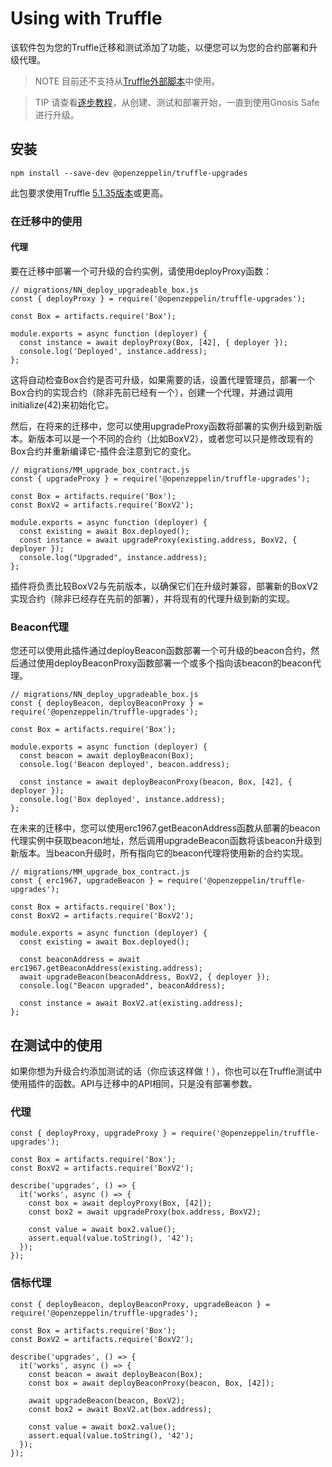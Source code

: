 # Using with Truffle
该软件包为您的Truffle迁移和测试添加了功能，以便您可以为您的合约部署和升级代理。

> NOTE
目前还不支持从[Truffle外部脚本](https://www.trufflesuite.com/docs/truffle/getting-started/writing-external-scripts)中使用。

> TIP
请查看[逐步教程](https://forum.openzeppelin.com/t/openzeppelin-truffle-upgrades-step-by-step-tutorial/3579)，从创建、测试和部署开始，一直到使用Gnosis Safe进行升级。

## 安装

```
npm install --save-dev @openzeppelin/truffle-upgrades
```
此包要求使用Truffle [5.1.35版本](https://github.com/trufflesuite/truffle/releases/tag/v5.1.35)或更高。

### 在迁移中的使用

#### 代理
要在迁移中部署一个可升级的合约实例，请使用deployProxy函数：
```
// migrations/NN_deploy_upgradeable_box.js
const { deployProxy } = require('@openzeppelin/truffle-upgrades');

const Box = artifacts.require('Box');

module.exports = async function (deployer) {
  const instance = await deployProxy(Box, [42], { deployer });
  console.log('Deployed', instance.address);
};
```

这将自动检查Box合约是否可升级，如果需要的话，设置代理管理员，部署一个Box合约的实现合约（除非先前已经有一个），创建一个代理，并通过调用initialize(42)来初始化它。

然后，在将来的迁移中，您可以使用upgradeProxy函数将部署的实例升级到新版本。新版本可以是一个不同的合约（比如BoxV2），或者您可以只是修改现有的Box合约并重新编译它-插件会注意到它的变化。
```
// migrations/MM_upgrade_box_contract.js
const { upgradeProxy } = require('@openzeppelin/truffle-upgrades');

const Box = artifacts.require('Box');
const BoxV2 = artifacts.require('BoxV2');

module.exports = async function (deployer) {
  const existing = await Box.deployed();
  const instance = await upgradeProxy(existing.address, BoxV2, { deployer });
  console.log("Upgraded", instance.address);
};
```

插件将负责比较BoxV2与先前版本，以确保它们在升级时兼容，部署新的BoxV2实现合约（除非已经存在先前的部署），并将现有的代理升级到新的实现。

### Beacon代理

您还可以使用此插件通过deployBeacon函数部署一个可升级的beacon合约，然后通过使用deployBeaconProxy函数部署一个或多个指向该beacon的beacon代理。

```
// migrations/NN_deploy_upgradeable_box.js
const { deployBeacon, deployBeaconProxy } = require('@openzeppelin/truffle-upgrades');

const Box = artifacts.require('Box');

module.exports = async function (deployer) {
  const beacon = await deployBeacon(Box);
  console.log('Beacon deployed', beacon.address);

  const instance = await deployBeaconProxy(beacon, Box, [42], { deployer });
  console.log('Box deployed', instance.address);
};
```

在未来的迁移中，您可以使用erc1967.getBeaconAddress函数从部署的beacon代理实例中获取beacon地址，然后调用upgradeBeacon函数将该beacon升级到新版本。当beacon升级时，所有指向它的beacon代理将使用新的合约实现。

```
// migrations/MM_upgrade_box_contract.js
const { erc1967, upgradeBeacon } = require('@openzeppelin/truffle-upgrades');

const Box = artifacts.require('Box');
const BoxV2 = artifacts.require('BoxV2');

module.exports = async function (deployer) {
  const existing = await Box.deployed();

  const beaconAddress = await erc1967.getBeaconAddress(existing.address);
  await upgradeBeacon(beaconAddress, BoxV2, { deployer });
  console.log("Beacon upgraded", beaconAddress);

  const instance = await BoxV2.at(existing.address);
};
```

## 在测试中的使用

如果你想为升级合约添加测试的话（你应该这样做！），你也可以在Truffle测试中使用插件的函数。API与迁移中的API相同，只是没有部署参数。

### 代理
```
const { deployProxy, upgradeProxy } = require('@openzeppelin/truffle-upgrades');

const Box = artifacts.require('Box');
const BoxV2 = artifacts.require('BoxV2');

describe('upgrades', () => {
  it('works', async () => {
    const box = await deployProxy(Box, [42]);
    const box2 = await upgradeProxy(box.address, BoxV2);

    const value = await box2.value();
    assert.equal(value.toString(), '42');
  });
});
```

### 信标代理
```
const { deployBeacon, deployBeaconProxy, upgradeBeacon } = require('@openzeppelin/truffle-upgrades');

const Box = artifacts.require('Box');
const BoxV2 = artifacts.require('BoxV2');

describe('upgrades', () => {
  it('works', async () => {
    const beacon = await deployBeacon(Box);
    const box = await deployBeaconProxy(beacon, Box, [42]);

    await upgradeBeacon(beacon, BoxV2);
    const box2 = await BoxV2.at(box.address);

    const value = await box2.value();
    assert.equal(value.toString(), '42');
  });
});
```
